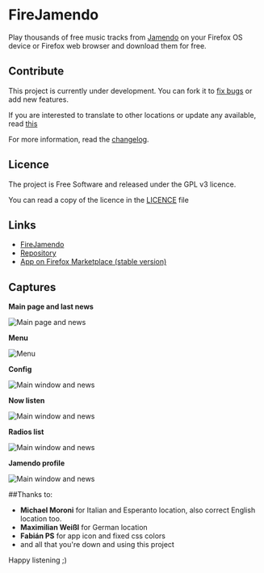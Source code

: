 # FireJamendo

Play thousands of free music tracks from [Jamendo](http://jamendo.com/) on your Firefox OS device or Firefox web browser and download them for free.

## Contribute

This project is currently under development. You can fork it to [fix bugs](https://github.com/son-link/FireJamendo/issues) or add new features.

If you are interested to translate to other locations or update any available, read [this](https://github.com/son-link/FireJamendo/wiki/How-to-translate)

For more information, read the [changelog](https://github.com/son-link/FireJamendo/blob/master/CHANGELOG.md).

## Licence

The project is Free Software and released under the GPL v3 licence.

You can read a copy of the licence in the [LICENCE](https://github.com/son-link/FireJamendo/blob/master/LICENCE) file

## Links

- [FireJamendo](http://son-link.github.io/FireJamendo)
- [Repository](http://github.com/son-link/FireJamendo)
- [App on Firefox Marketplace (stable version)](https://marketplace.firefox.com/app/firejamendo)

## Captures

**Main page and last news**

![Main page and news](https://dl.dropboxusercontent.com/u/58286032/capturas/FireJamendo/main_page_news.png)

**Menu**

![Menu](https://dl.dropboxusercontent.com/u/58286032/capturas/FireJamendo/menu.png)

**Config**

![Main window and news](https://dl.dropboxusercontent.com/u/58286032/capturas/FireJamendo/config.png)

**Now listen**

![Main window and news](https://dl.dropboxusercontent.com/u/58286032/capturas/FireJamendo/now_listen.png)

**Radios list**

![Main window and news](https://dl.dropboxusercontent.com/u/58286032/capturas/FireJamendo/radios.png)

**Jamendo profile**

![Main window and news](https://dl.dropboxusercontent.com/u/58286032/capturas/FireJamendo/profile.png)

##Thanks to:

* **Michael Moroni** for Italian and Esperanto location, also correct English location too.
* **Maximilian Weißl** for German location
* **Fabián PS** for app icon and fixed css colors
* and all that you're down and using this project

Happy listening ;)
